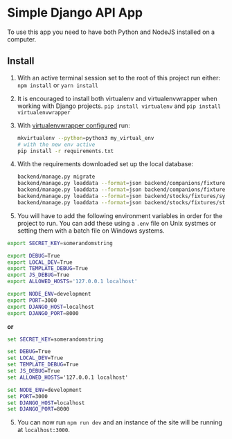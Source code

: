 # Simple Django API App
To use this app you need to have both Python and NodeJS installed on a computer.

## Install
1. With an active terminal session set to the root of this project run either:
   `npm install` or `yarn install`

2. It is encouraged to install both virtualenv and virtualenvwrapper when working with Django projects.
   `pip install virtualenv` and `pip install virtualenvwrapper`

3. With [virtualenvwrapper configured](https://virtualenvwrapper.readthedocs.io/en/latest/) run:
    ```bash
    mkvirtualenv --python=python3 my_virtual_env
    # with the new env active
    pip install -r requirements.txt
    ```

4. With the requirements downloaded set up the local database:
    ```bash
    backend/manage.py migrate
    backend/manage.py loaddata --format=json backend/companions/fixtures/owners.json
    backend/manage.py loaddata --format=json backend/companions/fixtures/pets.json
    backend/manage.py loaddata --format=json backend/stocks/fixtures/symbol.json
    backend/manage.py loaddata --format=json backend/stocks/fixtures/stock.json
    ```

5. You will have to add the following environment variables in order for the project to run. You can add these using a `.env` file on Unix systmes or setting them with a batch file on Windows systems.
```bash
export SECRET_KEY=somerandomstring

export DEBUG=True
export LOCAL_DEV=True
export TEMPLATE_DEBUG=True
export JS_DEBUG=True
export ALLOWED_HOSTS='127.0.0.1 localhost'

export NODE_ENV=development
export PORT=3000
export DJANGO_HOST=localhost
export DJANGO_PORT=8000
```

**or**

```bat
set SECRET_KEY=somerandomstring

set DEBUG=True
set LOCAL_DEV=True
set TEMPLATE_DEBUG=True
set JS_DEBUG=True
set ALLOWED_HOSTS='127.0.0.1 localhost'

set NODE_ENV=development
set PORT=3000
set DJANGO_HOST=localhost
set DJANGO_PORT=8000
```

5. You can now run `npm run dev` and an instance of the site will be running at `localhost:3000`.
